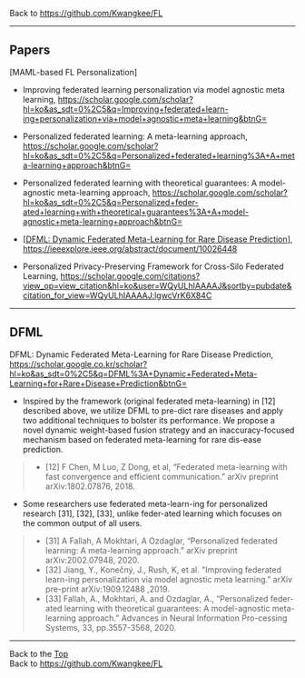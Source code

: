Back to https://github.com/Kwangkee/FL
***

## Papers 

[MAML-based FL Personalization]
- Improving federated learning personalization via model agnostic meta learning, https://scholar.google.com/scholar?hl=ko&as_sdt=0%2C5&q=Improving+federated+learn-ing+personalization+via+model+agnostic+meta+learning&btnG=
- Personalized federated learning: A meta-learning approach, https://scholar.google.com/scholar?hl=ko&as_sdt=0%2C5&q=Personalized+federated+learning%3A+A+meta-learning+approach&btnG=
- Personalized federated learning with theoretical guarantees: A model-agnostic meta-learning approach, https://scholar.google.com/scholar?hl=ko&as_sdt=0%2C5&q=Personalized+feder-ated+learning+with+theoretical+guarantees%3A+A+model-agnostic+meta-learning+approach&btnG=


- [[DFML: Dynamic Federated Meta-Learning for Rare Disease Prediction](https://github.com/Kwangkee/FL/blob/main/Personalization.md#dfml)], https://ieeexplore.ieee.org/abstract/document/10026448
- Personalized Privacy-Preserving Framework for Cross-Silo Federated Learning, https://scholar.google.com/citations?view_op=view_citation&hl=ko&user=WQyULhIAAAAJ&sortby=pubdate&citation_for_view=WQyULhIAAAAJ:lgwcVrK6X84C



***

## DFML
DFML: Dynamic Federated Meta-Learning for Rare Disease Prediction, https://scholar.google.co.kr/scholar?hl=ko&as_sdt=0%2C5&q=DFML%3A+Dynamic+Federated+Meta-Learning+for+Rare+Disease+Prediction&btnG=

- Inspired by the framework (original federated meta-learning) in [12] described above, we utilize DFML to pre-dict rare diseases and apply two additional techniques to bolster its performance. We propose a novel dynamic weight-based fusion strategy and an inaccuracy-focused mechanism based on federated meta-learning for rare dis-ease prediction.
>- [12] F Chen, M Luo, Z Dong, et al, “Federated meta-learning with fast convergence and efficient communication.” arXiv preprint arXiv:1802.07876, 2018.

- Some researchers use federated meta-learn-ing for personalized research [31], [32], [33], unlike feder-ated learning which focuses on the common output of all users.
>- [31] A Fallah, A Mokhtari, A Ozdaglar, “Personalized federated learning: A meta-learning approach.” arXiv preprint arXiv:2002.07948, 2020.
>- [32] Jiang, Y., Konečný, J., Rush, K, et al. "Improving federated learn-ing personalization via model agnostic meta learning." arXiv pre-print arXiv:1909.12488 ,2019.
>- [33] Fallah, A., Mokhtari, A. and Ozdaglar, A., “Personalized feder-ated learning with theoretical guarantees: A model-agnostic meta-learning approach.” Advances in Neural Information Pro-cessing Systems, 33, pp.3557-3568, 2020.

***
Back to the [Top](#papers)  
Back to https://github.com/Kwangkee/FL
